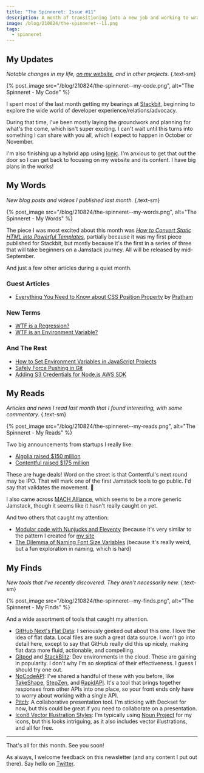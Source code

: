 ```yaml
---
title: "The Spinneret: Issue #11"
description: A month of transitioning into a new job and working to wrap a side project so I can get back to focusing on this newsletter and website.
image: /blog/210824/the-spinneret--11.png
tags:
  - spinneret
---
```


## My Updates

_Notable changes in my life, [on my website](https://github.com/seancdavis/seancdavis-com), and in other projects._ {.text-sm}

{% post_image
    src="/blog/210824/the-spinneret--my-code.png",
    alt="The Spinneret - My Code" %}

I spent most of the last month getting my bearings at [Stackbit](https://www.stackbit.com/), beginning to explore the wide world of developer experience/relations/advocacy.

During that time, I've been mostly laying the groundwork and planning for what's the come, which isn't super exciting. I can't wait until this turns into something I can share with you all, which I expect to happen in October or November.

I'm also finishing up a hybrid app using [Ionic](https://ionicframework.com/). I'm anxious to get that out the door so I can get back to focusing on my website and its content. I have big plans in the works!

## My Words

_New blog posts and videos I published last month._ {.text-sm}

{% post_image
    src="/blog/210824/the-spinneret--my-words.png",
    alt="The Spinneret - My Words" %}

The piece I was most excited about this month was [_How to Convert Static HTML into Powerful Templates_](https://www.stackbit.com/blog/jamstack-journey-templatize-static-html/), partially because it was my first piece published for Stackbit, but mostly because it's the first in a series of three that will take beginners on a Jamstack journey. All will be released by mid-September.

And just a few other articles during a quiet month.

### Guest Articles

- [Everything You Need to Know about CSS Position Property](https://www.seancdavis.com/blog/css-position-guide/) by [Pratham](https://twitter.com/prathkum)

### New Terms

- [WTF is a Regression?](https://www.seancdavis.com/blog/wtf-is-regression/)
- [WTF is an Environment Variable?](https://www.seancdavis.com/blog/wtf-is-environment-variable/)

### And The Rest

- [How to Set Environment Variables in JavaScript Projects](https://www.seancdavis.com/blog/set-env-var-js-projects/)
- [Safely Force Pushing in Git](https://www.seancdavis.com/blog/git-safe-force-push/)
- [Adding S3 Credentials for Node.js AWS SDK](https://www.seancdavis.com/blog/credentials-node-aws-sdk/)

## My Reads

_Articles and news I read last month that I found interesting, with some commentary._ {.text-sm}

{% post_image
    src="/blog/210824/the-spinneret--my-reads.png",
    alt="The Spinneret - My Reads" %}

Two big announcements from startups I really like:

- [Algolia raised $150 million](https://twitter.com/algolia/status/1420355866444840962)
- [Contentful raised $175 million](https://www.contentful.com/press/contentful-closes-175-million-funding-round-led-by-tiger-global/)

These are huge deals! Word on the street is that Contentful's next round may be IPO. That will mark one of the first Jamstack tools to go public. I'd say that validates the movement. 🙂

I also came across [MACH Alliance](https://machalliance.org/), which seems to be a more generic Jamstack, though it seems like it hasn't really caught on yet.

And two others that caught my attention:

- [Modular code with Nunjucks and Eleventy](https://www.webstoemp.com/blog/modular-code-nunjucks-eleventy/) (because it's very similar to the pattern I created for [my site](https://github.com/seancdavis/seancdavis-com)
- [The Dilemma of Naming Font Size Variables](https://css-tricks.com/the-dilemma-of-naming-font-size-variables/) (because it's really weird, but a fun exploration in naming, which is hard)

## My Finds

_New tools that I've recently discovered. They aren't necessarily new._ {.text-sm}

{% post_image
    src="/blog/210824/the-spinneret--my-finds.png",
    alt="The Spinneret - My Finds" %}

And a wide assortment of tools that caught my attention.

- [GitHub Next's Flat Data](https://next.github.com/projects/flat-data): I seriously geeked out about this one. I love the idea of flat data. Local files are such a great data source. I won't go into detail here, except to say that GitHub really did this up nicely, making flat data more fluid, actionable, and compelling.
- [Gitpod](https://www.gitpod.io/) and [StackBlitz](https://stackblitz.com/): Dev environments in the cloud. These are gaining in popularity. I don't why I'm so skeptical of their effectiveness. I guess I should try one out.
- [NoCodeAPI](https://nocodeapi.com/): I've shared a handful of these with you before, like [TakeShape](https://www.takeshape.io/), [StepZen](https://stepzen.com/), and [RapidAPI](https://rapidapi.com/). It's a tool that brings together responses from other APIs into one place, so your front ends only have to worry about working with a single API.
- [Pitch](https://pitch.com/): A collaborative presentation tool. I'm sticking with Deckset for now, but this could be great if you need to collaborate on a presentation.
- [Icon8 Vector Illustration Styles](https://icons8.com/illustrations/styles): I'm typically using [Noun Project](https://thenounproject.com/) for my icons, but this looks intriguing, as it also includes vector illustrations, and all for free.

---

That's all for this month. See you soon!

As always, I welcome feedback on this newsletter (and any content I put out there). Say hello on [Twitter](https://twitter.com/seancdavis29).
